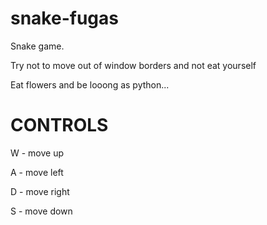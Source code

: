 # snake-fugas
Snake game.

Try not to move out of window borders and not eat yourself

Eat flowers and be looong as python...

# CONTROLS

W - move up

A - move left

D - move right

S - move down
